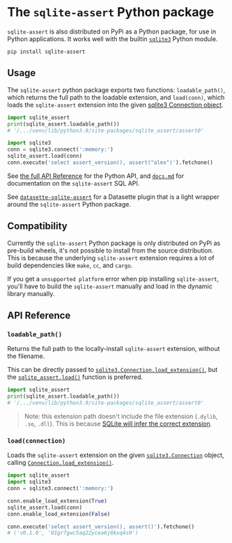 # The `sqlite-assert` Python package

`sqlite-assert` is also distributed on PyPi as a Python package, for use in Python applications. It works well with the builtin [`sqlite3`](https://docs.python.org/3/library/sqlite3.html) Python module.

```
pip install sqlite-assert
```

## Usage

The `sqlite-assert` python package exports two functions: `loadable_path()`, which returns the full path to the loadable extension, and `load(conn)`, which loads the `sqlite-assert` extension into the given [sqlite3 Connection object](https://docs.python.org/3/library/sqlite3.html#connection-objects).

```python
import sqlite_assert
print(sqlite_assert.loadable_path())
# '/.../venv/lib/python3.9/site-packages/sqlite_assert/assert0'

import sqlite3
conn = sqlite3.connect(':memory:')
sqlite_assert.load(conn)
conn.execute('select assert_version(), assert("alex")').fetchone()
```

See [the full API Reference](#api-reference) for the Python API, and [`docs.md`](../docs.md) for documentation on the `sqlite-assert` SQL API.

See [`datasette-sqlite-assert`](../datasette_sqlite_assert/) for a Datasette plugin that is a light wrapper around the `sqlite-assert` Python package.

## Compatibility

Currently the `sqlite-assert` Python package is only distributed on PyPi as pre-build wheels, it's not possible to install from the source distribution. This is because the underlying `sqlite-assert` extension requires a lot of build dependencies like `make`, `cc`, and `cargo`.

If you get a `unsupported platform` error when pip installing `sqlite-assert`, you'll have to build the `sqlite-assert` manually and load in the dynamic library manually.

## API Reference

<h3 name="loadable_path"><code>loadable_path()</code></h3>

Returns the full path to the locally-install `sqlite-assert` extension, without the filename.

This can be directly passed to [`sqlite3.Connection.load_extension()`](https://docs.python.org/3/library/sqlite3.html#sqlite3.Connection.load_extension), but the [`sqlite_assert.load()`](#load) function is preferred.

```python
import sqlite_assert
print(sqlite_assert.loadable_path())
# '/.../venv/lib/python3.9/site-packages/sqlite_assert/assert0'
```

> Note: this extension path doesn't include the file extension (`.dylib`, `.so`, `.dll`). This is because [SQLite will infer the correct extension](https://www.sqlite.org/loadext.html#loading_an_extension).

<h3 name="load"><code>load(connection)</code></h3>

Loads the `sqlite-assert` extension on the given [`sqlite3.Connection`](https://docs.python.org/3/library/sqlite3.html#sqlite3.Connection) object, calling [`Connection.load_extension()`](https://docs.python.org/3/library/sqlite3.html#sqlite3.Connection.load_extension).

```python
import sqlite_assert
import sqlite3
conn = sqlite3.connect(':memory:')

conn.enable_load_extension(True)
sqlite_assert.load(conn)
conn.enable_load_extension(False)

conn.execute('select assert_version(), assert()').fetchone()
# ('v0.1.0', '01gr7gwc5aq22ycea6j8kxq4s9')
```

